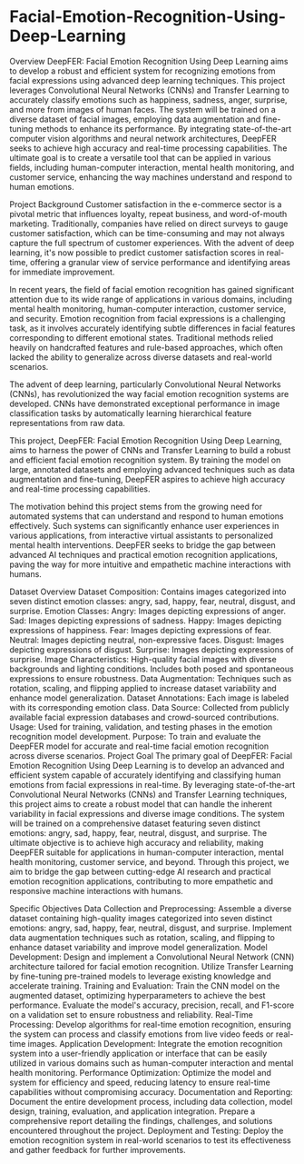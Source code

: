 # Facial-Emotion-Recognition-Using-Deep-Learning
Overview
DeepFER: Facial Emotion Recognition Using Deep Learning aims to develop a robust and efficient system for recognizing emotions from facial expressions using advanced deep learning techniques. This project leverages Convolutional Neural Networks (CNNs) and Transfer Learning to accurately classify emotions such as happiness, sadness, anger, surprise, and more from images of human faces. The system will be trained on a diverse dataset of facial images, employing data augmentation and fine-tuning methods to enhance its performance. By integrating state-of-the-art computer vision algorithms and neural network architectures, DeepFER seeks to achieve high accuracy and real-time processing capabilities. The ultimate goal is to create a versatile tool that can be applied in various fields, including human-computer interaction, mental health monitoring, and customer service, enhancing the way machines understand and respond to human emotions.

Project Background
Customer satisfaction in the e-commerce sector is a pivotal metric that influences loyalty, repeat business, and word-of-mouth marketing. Traditionally, companies have relied on direct surveys to gauge customer satisfaction, which can be time-consuming and may not always capture the full spectrum of customer experiences. With the advent of deep learning, it's now possible to predict customer satisfaction scores in real-time, offering a granular view of service performance and identifying areas for immediate improvement.

In recent years, the field of facial emotion recognition has gained significant attention due to its wide range of applications in various domains, including mental health monitoring, human-computer interaction, customer service, and security. Emotion recognition from facial expressions is a challenging task, as it involves accurately identifying subtle differences in facial features corresponding to different emotional states. Traditional methods relied heavily on handcrafted features and rule-based approaches, which often lacked the ability to generalize across diverse datasets and real-world scenarios.

The advent of deep learning, particularly Convolutional Neural Networks (CNNs), has revolutionized the way facial emotion recognition systems are developed. CNNs have demonstrated exceptional performance in image classification tasks by automatically learning hierarchical feature representations from raw data.

This project, DeepFER: Facial Emotion Recognition Using Deep Learning, aims to harness the power of CNNs and Transfer Learning to build a robust and efficient facial emotion recognition system. By training the model on large, annotated datasets and employing advanced techniques such as data augmentation and fine-tuning, DeepFER aspires to achieve high accuracy and real-time processing capabilities.

The motivation behind this project stems from the growing need for automated systems that can understand and respond to human emotions effectively. Such systems can significantly enhance user experiences in various applications, from interactive virtual assistants to personalized mental health interventions. DeepFER seeks to bridge the gap between advanced AI techniques and practical emotion recognition applications, paving the way for more intuitive and empathetic machine interactions with humans.

Dataset Overview
Dataset Composition:
Contains images categorized into seven distinct emotion classes: angry, sad, happy, fear, neutral, disgust, and surprise.
Emotion Classes:
Angry: Images depicting expressions of anger.
Sad: Images depicting expressions of sadness.
Happy: Images depicting expressions of happiness.
Fear: Images depicting expressions of fear.
Neutral: Images depicting neutral, non-expressive faces.
Disgust: Images depicting expressions of disgust.
Surprise: Images depicting expressions of surprise.
Image Characteristics:
High-quality facial images with diverse backgrounds and lighting conditions.
Includes both posed and spontaneous expressions to ensure robustness.
Data Augmentation:
Techniques such as rotation, scaling, and flipping applied to increase dataset variability and enhance model generalization.
Dataset Annotations:
Each image is labeled with its corresponding emotion class.
Data Source:
Collected from publicly available facial expression databases and crowd-sourced contributions.
Usage:
Used for training, validation, and testing phases in the emotion recognition model development.
Purpose:
To train and evaluate the DeepFER model for accurate and real-time facial emotion recognition across diverse scenarios.
Project Goal
The primary goal of DeepFER: Facial Emotion Recognition Using Deep Learning is to develop an advanced and efficient system capable of accurately identifying and classifying human emotions from facial expressions in real-time. By leveraging state-of-the-art Convolutional Neural Networks (CNNs) and Transfer Learning techniques, this project aims to create a robust model that can handle the inherent variability in facial expressions and diverse image conditions. The system will be trained on a comprehensive dataset featuring seven distinct emotions: angry, sad, happy, fear, neutral, disgust, and surprise. The ultimate objective is to achieve high accuracy and reliability, making DeepFER suitable for applications in human-computer interaction, mental health monitoring, customer service, and beyond. Through this project, we aim to bridge the gap between cutting-edge AI research and practical emotion recognition applications, contributing to more empathetic and responsive machine interactions with humans.

Specific Objectives
Data Collection and Preprocessing:
Assemble a diverse dataset containing high-quality images categorized into seven distinct emotions: angry, sad, happy, fear, neutral, disgust, and surprise.
Implement data augmentation techniques such as rotation, scaling, and flipping to enhance dataset variability and improve model generalization.
Model Development:
Design and implement a Convolutional Neural Network (CNN) architecture tailored for facial emotion recognition.
Utilize Transfer Learning by fine-tuning pre-trained models to leverage existing knowledge and accelerate training.
Training and Evaluation:
Train the CNN model on the augmented dataset, optimizing hyperparameters to achieve the best performance.
Evaluate the model's accuracy, precision, recall, and F1-score on a validation set to ensure robustness and reliability.
Real-Time Processing:
Develop algorithms for real-time emotion recognition, ensuring the system can process and classify emotions from live video feeds or real-time images.
Application Development:
Integrate the emotion recognition system into a user-friendly application or interface that can be easily utilized in various domains such as human-computer interaction and mental health monitoring.
Performance Optimization:
Optimize the model and system for efficiency and speed, reducing latency to ensure real-time capabilities without compromising accuracy.
Documentation and Reporting:
Document the entire development process, including data collection, model design, training, evaluation, and application integration.
Prepare a comprehensive report detailing the findings, challenges, and solutions encountered throughout the project.
Deployment and Testing:
Deploy the emotion recognition system in real-world scenarios to test its effectiveness and gather feedback for further improvements.
